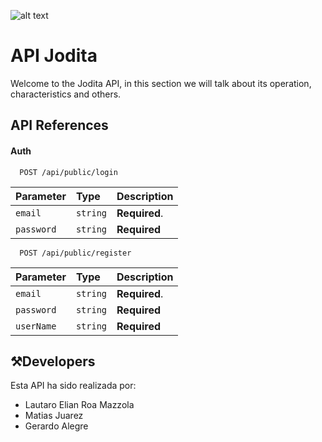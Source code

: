 
![alt text](https://github.com/SoraBeat/JoditaDB/blob/dev/logojoditabackground.png?raw=true)

# API Jodita

Welcome to the Jodita API, in this section we will talk about its operation, characteristics and others.



## API References

#### Auth

```http
  POST /api/public/login
```

| Parameter | Type     | Description                |
| :-------- | :------- | :------------------------- |
| `email` | `string` | **Required**. |
 `password`| `string`|**Required**

```http
  POST /api/public/register
```

| Parameter | Type     | Description                |
| :-------- | :------- | :------------------------- |
| `email` | `string` | **Required**. |
 `password`| `string`|**Required**|
  `userName`| `string`|**Required**|

  ## ⚒️Developers

Esta API ha sido realizada por:

- Lautaro Elian Roa Mazzola
- Matias Juarez
- Gerardo Alegre

